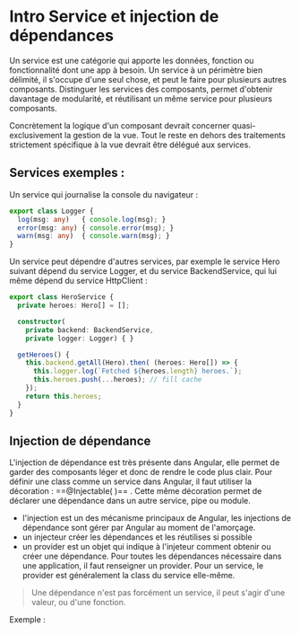 # Intro Service et injection de dépendances
Un service est une catégorie qui apporte les données, fonction ou fonctionnalité dont une app à besoin. Un service à un périmètre bien délimité, il s'occupe d'une seul chose, et peut le faire pour plusieurs autres composants.
Distinguer les services des composants, permet d'obtenir davantage de modularité, et réutilisant un même service pour plusieurs composants.

Concrètement la logique d'un composant devrait concerner quasi-exclusivement la gestion de la vue. Tout le reste en dehors des traitements strictement spécifique à la vue devrait être délégué aux services.

## Services exemples :
Un service qui journalise la console du navigateur :
```ts
export class Logger {
  log(msg: any)   { console.log(msg); }
  error(msg: any) { console.error(msg); }
  warn(msg: any)  { console.warn(msg); }
}
```

Un service peut dépendre d'autres services, par exemple le service Hero suivant dépend du service Logger, et du service BackendService, qui lui même dépend du service HttpClient :

```ts
export class HeroService {
  private heroes: Hero[] = [];

  constructor(
    private backend: BackendService,
    private logger: Logger) { }

  getHeroes() {
    this.backend.getAll(Hero).then( (heroes: Hero[]) => {
      this.logger.log(`Fetched ${heroes.length} heroes.`);
      this.heroes.push(...heroes); // fill cache
    });
    return this.heroes;
  }
}
```
## Injection de dépendance

L'injection de dépendance est très présente dans Angular, elle permet de garder des composants léger et donc de rendre le code plus clair. Pour définir une class comme un service dans Angular, il faut utiliser la décoration : ==@Injectable( )== . Cette même décoration permet de déclarer une dépendance dans un autre service, pipe ou module.

- l'injection est un des mécanisme principaux de Angular, les injections de dépendance sont gérer par Angular au moment de l'amorçage.
- un injecteur créer les dépendances et les réutilises si possible
- un provider est un objet qui indique à l'injeteur comment obtenir ou créer une dépendance.
 Pour toutes les dépendances nécessaire dans une application, il faut renseigner un provider. Pour un service, le provider est généralement la class du service elle-même.
 > Une dépendance n'est pas forcément un service, il peut s'agir d'une valeur, ou d'une fonction.

Exemple :
<!--stackedit_data:
eyJoaXN0b3J5IjpbLTY5ODc3NDA1OCw4MzMzOTc1MzMsMTcwNz
M5MTIwMywtMzAxMTAzMzE1XX0=
-->